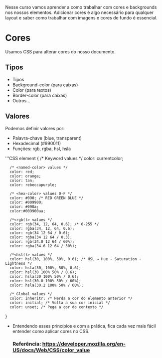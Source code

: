 Nesse curso vamos aprender a como trabalhar com cores e backgrounds nos nossos elementos. Adicionar cores é algo necessário para qualquer layout e saber como trabalhar com imagens e cores de fundo é essencial.

# Cores

Usamos CSS para alterar cores do nosso documento.

## Tipos 

   * Tipos
   * Background-color (para caixas)
   * Color (para textos)
   * Border-color (para caixas)
   * Outros...

## Valores
Podemos definir valores por:

   * Palavra-chave (blue, transparent)
   * Hexadecimal (#990011)
   * Funções: rgb, rgba, hsl, hsla

   '''CSS
   element {
      /* Keyword values */
      color: currentcolor;

      /* <named-color> values */
      color: red;
      color: orange;
      color: tan;
      color: rebeccapurple;

      /* <hex-color> values 0-F */
      color: #090; /* RED GREEN BLUE */
      color: #009900;
      color: #090a;
      color:#009900aa;

      /*<rgb()> values */
      color: rgb(34, 12, 64, 0.6); /* 0-255 */
      color: rgba(34, 12, 64, 0.6);
      color: rgb(34 12 64 / 0.6);
      color: rgba(34 12 64 / 0.3);
      color: rgb(34.0 12 64 / 60%);
      color: rgba(34.6 12 64 / 30%);

      /*<hsl()> values */ 
      color: hsl(30, 100%, 50%, 0.6); /* HSL → Hue - Saturation - Lightness */
      color: hsla(30, 100%, 50%, 0.6);
      color: hsl(30 100% 50% / 0.6);
      color: hsla(30 100% 50% / 0.6);
      color: hsl(30.0 100% 50% / 60%);
      color: hsla(30.2 100% 50% / 60%);

      /* Global values */
      color: inheritr; /* Herda a cor do elemento anterior */
      color: initial; /* Volta a sua cor inicial */
      color: unset; /* Pega a cor do contexto */
   }

   * Entendendo esses princípios e com a prática, fica cada vez mais fácil entender como aplicar cores no CSS.

      ### Referência: https://developer.mozilla.org/en-US/docs/Web/CSS/color_value
